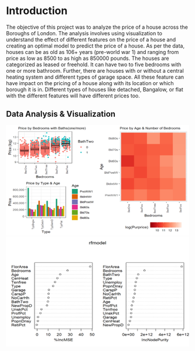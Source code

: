 # Introduction
The objective of this project was to analyze the price of a house across the Boroughs of London. The analysis involves using visualization to understand the effect of different features on the price of a house and creating an optimal model to predict the price of a house. As per the data, houses can be as old as 106+ years (pre-world war 1) and ranging from price as low as 8500 to as high as 850000 pounds. The houses are categorized as leased or freehold. It can have two to five bedrooms with one or more bathroom. Further, there are houses with or without a central heating system and different types of garage space. All these feature can have impact on the pricing of a house along with its location or which borough it is in. Different types of houses like detached, Bangalow, or flat with the different features will have different prices too.
## Data Analysis & Visualization
<img src="https://github.com/srishtikakkar/Housing-Data-Greater-London/blob/master/images/housing.png" width="500" height="300">
 <img src="https://github.com/srishtikakkar/Housing-Data-Greater-London/blob/master/images/housing4.png" width="500" height="300">
